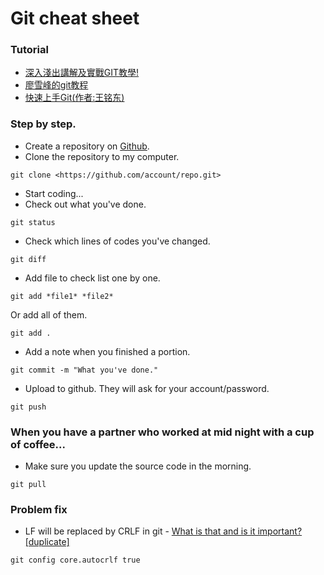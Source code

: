 # Git cheat sheet

### Tutorial
- [深入淺出講解及實戰GIT教學!](https://www.bilibili.com/video/BV1FE411P7B3)
- [廖雪峰的git教程](https://www.liaoxuefeng.com/wiki/896043488029600)
- [快速上手Git(作者:王铭东)](https://doc.itprojects.cn/0001.zhishi/python.0011.git/index.html#/README)
### Step by step.
- Create a repository on [Github](https://github.com).
- Clone the repository to my computer.
```
git clone <https://github.com/account/repo.git>
```
- Start coding...
- Check out what you've done.
```
git status
```
- Check which lines of codes you've changed.
```
git diff
```
- Add file to check list one by one.
```
git add *file1* *file2*
```
Or add all of them.
```
git add .
```
- Add a note when you finished a portion.
```
git commit -m "What you've done."
```
- Upload to github. They will ask for your account/password.
```
git push
```

### When you have a partner who worked at mid night with a cup of coffee...

- Make sure you update the source code in the morning.
```
git pull
```

### Problem fix
- LF will be replaced by CRLF in git - [What is that and is it important? [duplicate]](https://stackoverflow.com/a/5834094)
```
git config core.autocrlf true
```
